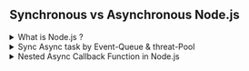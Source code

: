 ## Synchronous vs Asynchronous Node.js

<details>
    <summary>What is Node.js ?</summary>
<p>

- Single-threaded, Non-blocking, Asynchronous JavaScript Runtime

<a target="_blank" href="https://www.geeksforgeeks.org/node-js-event-loop/">
    <img  src="image/nodejs1.png" width=500 alt="Node.js Image 1">
</a>
</p>
</details>

<details>
    <summary>Sync Async task by Event-Queue & threat-Pool</summary>
<p>

- <a href="https://github.com/ShahariarRahman/javascript-for-backend-development/blob/main/Synchronous%20vs%20Asynchronous%20Node.js/code/syncAsync.js">
    Code
   </a>
  </p>

</details>

<details>
    <summary>Nested Async Callback Function in Node.js</summary>
<p>

- <a href="https://github.com/ShahariarRahman/javascript-for-backend-development/blob/main/Synchronous%20vs%20Asynchronous%20Node.js/code/syncAsync.js">
    Code
   </a>
  </p>

</details>
